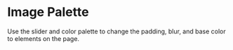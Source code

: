 # Image Palette

Use the slider and color palette to change the padding, blur, and base color to elements on the page.
